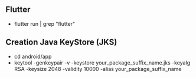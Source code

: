 ## Flutter

- flutter run | grep "flutter"

## Creation Java KeyStore (JKS)

- cd android/app
- keytool -genkeypair -v -keystore your_package_suffix_name.jks -keyalg RSA -keysize 2048 -validity 10000 -alias your_package_suffix_name